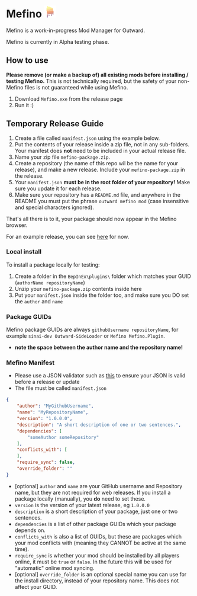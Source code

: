 # Mefino [![Mefino](https://raw.githubusercontent.com/Mefino/Mefino/main/img/logo_32x32.png)]()

Mefino is a work-in-progress Mod Manager for Outward.

Mefino is currently in Alpha testing phase.

## How to use

<b>Please remove (or make a backup of) all existing mods before installing / testing Mefino.</b> This is not technically required, but the safety of your non-Mefino files is not guaranteed while using Mefino.

1. Download `Mefino.exe` from the release page
2. Run it :)

## Temporary Release Guide

1. Create a file called `manifest.json` using the example below.
2. Put the contents of your release inside a zip file, not in any sub-folders. Your manifest does <b>not</b> need to be included in your actual release file.
3. Name your zip file `mefino-package.zip`.
4. Create a repository (the name of this repo wil be the name for your release), and make a new release. Include your `mefino-package.zip` in the release.
5. Your `manifest.json` <b>must be in the root folder of your repository!</b> Make sure you update it for each release.
6. Make sure your repository has a `README.md` file, and anywhere in the README you must put the phrase `outward mefino mod` (case insensitive and special characters ignored). 

That's all there is to it, your package should now appear in the Mefino browser.

For an example release, you can see [here](https://github.com/Mefino/Mefino.Plugin) for now.

### Local install

To install a package locally for testing:
1. Create a folder in the `BepInEx\plugins\` folder which matches your GUID (`authorName repositoryName`)
2. Unzip your `mefino-package.zip` contents inside here
3. Put your `manifest.json` inside the folder too, and make sure you DO set the `author` and `name`

### Package GUIDs

Mefino package GUIDs are always `githubUsername repositoryName`, for example `sinai-dev Outward-SideLoader` or `Mefino Mefino.Plugin`.
* <b>note the space between the author name and the repository name!</b>

### Mefino Manifest

* Please use a JSON validator such as [this](https://jsonlint.com/) to ensure your JSON is valid before a release or update
* The file must be called `manifest.json`

```json
{
	"author": "MyGithubUsername",
	"name": "MyRepositoryName",
	"version": "1.0.0.0",
	"description": "A short description of one or two sentences.",
	"dependencies": [
		"someAuthor someRepository"
	],
	"conflicts_with": [
	],
	"require_sync": false,
	"override_folder": ""
}
```

* [optional] `author` and `name` are your GitHub username and Repository name, but they are not required for web releases. If you install a package locally (manually), you <b>do</b> need to set these.
* `version` is the version of your latest release, eg `1.0.0.0`
* `description` is a short description of your package, just one or two sentences.
* `dependencies` is a list of other package GUIDs which your package depends on.
* `conflicts_with` is also a list of GUIDs, but these are packages which your mod conflicts with (meaning they CANNOT be active at the same time).
* `require_sync` is whether your mod should be installed by all players online, it must be `true` or `false`. In the future this will be used for "automatic" online mod syncing.
* [optional] `override_folder` is an optional special name you can use for the install directory, instead of your repository name. This does not affect your GUID.
